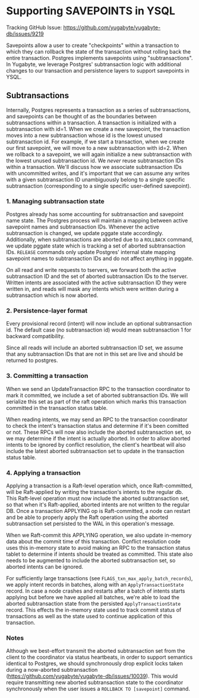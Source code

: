 # Supporting SAVEPOINTS in YSQL

Tracking GitHub Issue: <https://github.com/yugabyte/yugabyte-db/issues/9219>

Savepoints allow a user to create "checkpoints" within a transaction to which they can rollback the state of the transaction without rolling back the entire transaction. Postgres implements savepoints using "subtransactions". In Yugabyte, we leverage Postgres' subtransaction logic with additional changes to our transaction and persistence layers to support savepoints in YSQL.

## Subtransactions

Internally, Postgres represents a transaction as a series of subtransactions, and savepoints can be thought of as the boundaries between subtransactions within a transaction. A transaction is initialized with a subtransaction with id=1. When we create a new savepoint, the transaction moves into a new subtransaction whose id is the lowest unused subtransaction id. For example, if we start a transaction, when we create our first savepoint, we will move to a new subtransaction with id=2. When we rollback to a savepoint, we will again initialize a new subtransaction with the lowest unused subtransaction id. We *never* reuse subtransaction IDs within a transaction. We'll discuss how we associate subtransaction IDs with uncommitted writes, and it's important that we can assume any writes with a given subtransaction ID unambiguously belong to a single specific subtransaction (corresponding to a single specific user-defined savepoint).

### 1. Managing subtransaction state

Postgres already has some accounting for subtransaction and savepoint name state. The Postgres process will maintain a mapping between active savepoint names and subtransaction IDs. Whenever the active subtransaction is changed, we update pggate state accordingly. Additionally, when subtransactions are aborted due to a `ROLLBACK` command, we update pggate state which is tracking a set of aborted subtransaction IDs. `RELEASE` commands only update Postgres' internal state mapping savepoint names to subtransaction IDs and do not affect anything in pggate.

On all read and write requests to tservers, we forward both the active subtransaction ID and the set of aborted subtransaction IDs to the tserver. Written intents are associated with the active subtransaction ID they were written in, and reads will mask any intents which were written during a subtransaction which is now aborted.

### 2. Persistence-layer format

Every provisional record (intent) will now include an optional subtransaction id. The default case (no subtransaction id) would mean subtransaction 1 for backward compatibility.

Since all reads will include an aborted subtransaction ID set, we assume that any subtransaction IDs that are not in this set are live and should be returned to postgres.

### 3. Committing a transaction

When we send an UpdateTransaction RPC to the transaction coordinator to mark it committed, we include a set of aborted subtransaction IDs. We will serialize this set as part of the raft operation which marks this transaction committed in the transaction status table.

When reading intents, we may send an RPC to the transaction coordinator to check the intent's transaction status and determine if it's been comitted or not. These RPCs will now also include the aborted subtransaction set, so we may determine if the intent is actually aborted. In order to allow aborted intents to be ignored by conflict resolution, the client's heartbeat will also include the latest aborted subtransaction set to update in the transaction status table.

### 4. Applying a transaction

Applying a transaction is a Raft-level operation which, once Raft-committed, will be Raft-applied by writing the transaction's intents to the regular db. This Raft-level operation must now include the aborted subtransaction set, so that when it's Raft-applied, aborted intents are not written to the regular DB. Once a transaction APPLYING op is Raft-committed, a node can restart and be able to properly apply the Raft operation using the aborted subtransaction set persisted to the WAL in this operation's message.

When we Raft-commit this APPLYING operation, we also update in-memory data about the commit time of this transaction. Conflict resolution code uses this in-memory state to avoid making an RPC to the transaction status tablet to determine if intents should be treated as committed. This state also needs to be augmented to include the aborted subtransaction set, so aborted intents can be ignored.

For sufficiently large transactions (see `FLAGS_txn_max_apply_batch_records`), we apply intent records in batches, along with an `ApplyTransactionState` record. In case a node crashes and restarts after a batch of intents starts applying but before we have applied all batches, we're able to load the aborted subtransaction state from the persisted `ApplyTransactionState` record. This effects the in-memory state used to track commit status of transactions as well as the state used to continue application of this transaction.

### Notes

Although we best-effort transmit the aborted subtransaction set from the client to the coordinator via status heartbeats, in order to support semantics identical to Postgres, we should synchronously drop explicit locks taken during a now-aborted subtransaction (<https://github.com/yugabyte/yugabyte-db/issues/10039>). This would require transmitting new aborted subtransaction state to the coordinator synchronously when the user issues a `ROLLBACK TO [savepoint]` command.